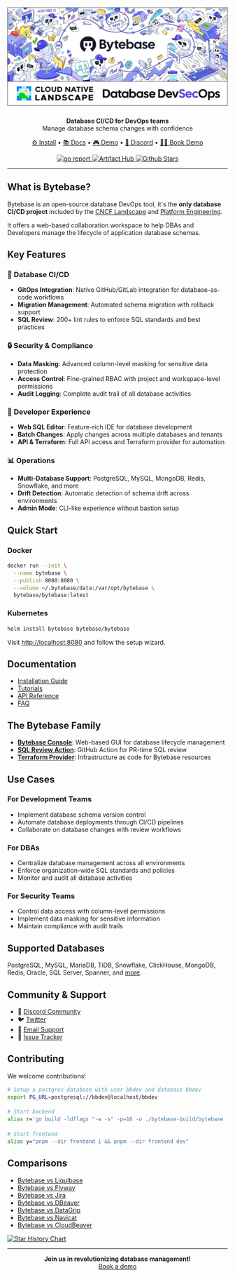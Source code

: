 <h1 align="center">
  <a href="https://www.bytebase.com?source=github" target="_blank">
    <img alt="Bytebase" src="https://raw.githubusercontent.com/bytebase/bytebase/main/docs/assets/banner.webp" />
  </a>
</h1>

<p align="center">
  <b>Database CI/CD for DevOps teams</b><br>
  Manage database schema changes with confidence
</p>

<p align="center">
  <a href="https://docs.bytebase.com/get-started/self-host-vs-cloud" target="_blank">⚙️ Install</a> •
  <a href="https://docs.bytebase.com">📚 Docs</a> •
  <a href="https://demo.bytebase.com">🎮 Demo</a> •
  <a href="https://discord.gg/huyw7gRsyA">💬 Discord</a> •
  <a href="https://www.bytebase.com/request-demo/">🙋‍♀️ Book Demo</a>
</p>

<p align="center">
  <a href="https://goreportcard.com/report/github.com/bytebase/bytebase">
    <img alt="go report" src="https://goreportcard.com/badge/github.com/bytebase/bytebase" />
  </a>
  <a href="https://artifacthub.io/packages/search?repo=bytebase">
    <img alt="Artifact Hub" src="https://img.shields.io/endpoint?url=https://artifacthub.io/badge/repository/bytebase" />
  </a>
  <a href="https://github.com/bytebase/bytebase">
    <img alt="Github Stars" src="https://img.shields.io/github/stars/bytebase/bytebase?logo=github">
  </a>
</p>

---

## What is Bytebase?

Bytebase is an open-source database DevOps tool, it's the **only database CI/CD project** included by the [CNCF Landscape](https://landscape.cncf.io/?selected=bytebase&item=app-definition-and-development--continuous-integration-delivery--bytebase) and [Platform Engineering](https://platformengineering.org/tools/bytebase).

It offers a web-based collaboration workspace to help DBAs and Developers manage the lifecycle of application database schemas.

## Key Features

### 🔄 **Database CI/CD**

- **GitOps Integration**: Native GitHub/GitLab integration for database-as-code workflows
- **Migration Management**: Automated schema migration with rollback support
- **SQL Review**: 200+ lint rules to enforce SQL standards and best practices

### 🔒 **Security & Compliance**

- **Data Masking**: Advanced column-level masking for sensitive data protection
- **Access Control**: Fine-grained RBAC with project and workspace-level permissions
- **Audit Logging**: Complete audit trail of all database activities

### 🎯 **Developer Experience**

- **Web SQL Editor**: Feature-rich IDE for database development
- **Batch Changes**: Apply changes across multiple databases and tenants
- **API & Terraform**: Full API access and Terraform provider for automation

### 📊 **Operations**

- **Multi-Database Support**: PostgreSQL, MySQL, MongoDB, Redis, Snowflake, and more
- **Drift Detection**: Automatic detection of schema drift across environments
- **Admin Mode**: CLI-like experience without bastion setup

## Quick Start

### Docker

```bash
docker run --init \
  --name bytebase \
  --publish 8080:8080 \
  --volume ~/.bytebase/data:/var/opt/bytebase \
  bytebase/bytebase:latest
```

### Kubernetes

```bash
helm install bytebase bytebase/bytebase
```

Visit [http://localhost:8080](http://localhost:8080) and follow the setup wizard.

## Documentation

- [Installation Guide](https://docs.bytebase.com/get-started/self-host-vs-cloud)
- [Tutorials](https://docs.bytebase.com/tutorials)
- [API Reference](https://docs.bytebase.com/api/overview)
- [FAQ](https://docs.bytebase.com/faq)

## The Bytebase Family

- **[Bytebase Console](https://www.bytebase.com)**: Web-based GUI for database lifecycle management
- **[SQL Review Action](https://github.com/bytebase/sql-review-action)**: GitHub Action for PR-time SQL review
- **[Terraform Provider](https://registry.terraform.io/providers/bytebase/bytebase/latest/docs)**: Infrastructure as code for Bytebase resources

## Use Cases

### For Development Teams

- Implement database schema version control
- Automate database deployments through CI/CD pipelines
- Collaborate on database changes with review workflows

### For DBAs

- Centralize database management across all environments
- Enforce organization-wide SQL standards and policies
- Monitor and audit all database activities

### For Security Teams

- Control data access with column-level permissions
- Implement data masking for sensitive information
- Maintain compliance with audit trails

## Supported Databases

PostgreSQL, MySQL, MariaDB, TiDB, Snowflake, ClickHouse, MongoDB, Redis, Oracle, SQL Server, Spanner, and [more](https://docs.bytebase.com/introduction/supported-databases).

## Community & Support

- 💬 [Discord Community](https://discord.gg/huyw7gRsyA)
- 🐦 [Twitter](https://twitter.com/Bytebase)
- 📧 [Email Support](mailto:support-3fc2156a2150@intake.linear.app)
- 🐛 [Issue Tracker](https://github.com/bytebase/bytebase/issues)

## Contributing

We welcome contributions!

```bash
# Setup a postgres database with user bbdev and database bbdev
export PG_URL=postgresql://bbdev@localhost/bbdev

# Start backend
alias r='go build -ldflags "-w -s" -p=16 -o ./bytebase-build/bytebase ./backend/bin/server/main.go && ./bytebase-build/bytebase --port 8080 --data . --debug'

# Start frontend
alias y="pnpm --dir frontend i && pnpm --dir frontend dev"
```

## Comparisons

- [Bytebase vs Liquibase](https://www.bytebase.com/blog/bytebase-vs-liquibase/)
- [Bytebase vs Flyway](https://www.bytebase.com/blog/bytebase-vs-flyway/)
- [Bytebase vs Jira](https://www.bytebase.com/blog/use-jira-for-database-change/)
- [Bytebase vs DBeaver](https://www.bytebase.com/blog/bytebase-vs-dbeaver/)
- [Bytebase vs DataGrip](https://www.bytebase.com/blog/bytebase-vs-datagrip/)
- [Bytebase vs Navicat](https://www.bytebase.com/blog/bytebase-vs-navicat/)
- [Bytebase vs CloudBeaver](https://www.bytebase.com/blog/bytebase-vs-cloudbeaver/)

<a href="https://star-history.com/#bytebase/bytebase&liquibase/liquibase&flyway/flyway&dbeaver/cloudbeaver&Date">
  <img src="https://api.star-history.com/svg?repos=bytebase/bytebase,liquibase/liquibase,flyway/flyway,dbeaver/cloudbeaver&type=Date" alt="Star History Chart">
</a>

---

<p align="center">
  <b>Join us in revolutionizing database management!</b><br>
  <a href="https://cal.com/bytebase/product-walkthrough">Book a demo</a>
</p>
